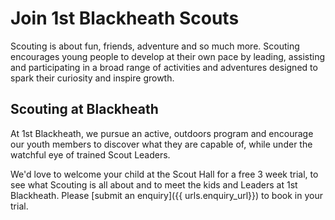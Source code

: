 # Join 1st&nbsp;Blackheath Scouts

Scouting is about fun, friends, adventure and so much more. Scouting encourages young people to develop
at their own pace by leading, assisting and participating in a broad range of activities and
adventures designed to spark their curiosity and inspire growth.

## Scouting at Blackheath

At 1st Blackheath, we pursue an active, outdoors program and encourage our youth members
to discover what they are capable of, while under the watchful eye of trained Scout Leaders.

We'd love to welcome your child at the Scout Hall for a free 3 week trial, to see what
Scouting is all about and to meet the kids and Leaders at 1st Blackheath.
Please [submit an enquiry]({{ urls.enquiry_url}}) to book in your trial.
